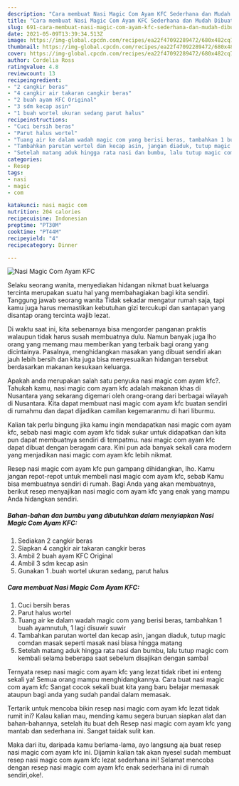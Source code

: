 ```yaml
---
description: "Cara membuat Nasi Magic Com Ayam KFC Sederhana dan Mudah Dibuat"
title: "Cara membuat Nasi Magic Com Ayam KFC Sederhana dan Mudah Dibuat"
slug: 691-cara-membuat-nasi-magic-com-ayam-kfc-sederhana-dan-mudah-dibuat
date: 2021-05-09T13:39:34.513Z
image: https://img-global.cpcdn.com/recipes/ea22f47092289472/680x482cq70/nasi-magic-com-ayam-kfc-foto-resep-utama.jpg
thumbnail: https://img-global.cpcdn.com/recipes/ea22f47092289472/680x482cq70/nasi-magic-com-ayam-kfc-foto-resep-utama.jpg
cover: https://img-global.cpcdn.com/recipes/ea22f47092289472/680x482cq70/nasi-magic-com-ayam-kfc-foto-resep-utama.jpg
author: Cordelia Ross
ratingvalue: 4.8
reviewcount: 13
recipeingredient:
- "2 cangkir beras"
- "4 cangkir air takaran cangkir beras"
- "2 buah ayam KFC Original"
- "3 sdm kecap asin"
- "1 buah wortel ukuran sedang parut halus"
recipeinstructions:
- "Cuci bersih beras"
- "Parut halus wortel"
- "Tuang air ke dalam wadah magic com yang berisi beras, tambahkan 1 buah ayamnutuh, 1 lagi disuwir suwir"
- "Tambahkan parutan wortel dan kecap asin, jangan diaduk, tutup magic comdan masak seperti masak nasi biasa hingga matang"
- "Setelah matang aduk hingga rata nasi dan bumbu, lalu tutup magic com kembali selama beberapa saat sebelum disajikan dengan sambal"
categories:
- Resep
tags:
- nasi
- magic
- com

katakunci: nasi magic com 
nutrition: 204 calories
recipecuisine: Indonesian
preptime: "PT30M"
cooktime: "PT44M"
recipeyield: "4"
recipecategory: Dinner

---
```



![Nasi Magic Com Ayam KFC](https://img-global.cpcdn.com/recipes/ea22f47092289472/680x482cq70/nasi-magic-com-ayam-kfc-foto-resep-utama.jpg)

Selaku seorang wanita, menyediakan hidangan nikmat buat keluarga tercinta merupakan suatu hal yang membahagiakan bagi kita sendiri. Tanggung jawab seorang  wanita Tidak sekadar mengatur rumah saja, tapi kamu juga harus memastikan kebutuhan gizi tercukupi dan santapan yang disantap orang tercinta wajib lezat.

Di waktu  saat ini, kita sebenarnya bisa mengorder panganan praktis walaupun tidak harus susah membuatnya dulu. Namun banyak juga lho orang yang memang mau memberikan yang terbaik bagi orang yang dicintainya. Pasalnya, menghidangkan masakan yang dibuat sendiri akan jauh lebih bersih dan kita juga bisa menyesuaikan hidangan tersebut berdasarkan makanan kesukaan keluarga. 



Apakah anda merupakan salah satu penyuka nasi magic com ayam kfc?. Tahukah kamu, nasi magic com ayam kfc adalah makanan khas di Nusantara yang sekarang digemari oleh orang-orang dari berbagai wilayah di Nusantara. Kita dapat membuat nasi magic com ayam kfc buatan sendiri di rumahmu dan dapat dijadikan camilan kegemaranmu di hari liburmu.

Kalian tak perlu bingung jika kamu ingin mendapatkan nasi magic com ayam kfc, sebab nasi magic com ayam kfc tidak sukar untuk didapatkan dan kita pun dapat membuatnya sendiri di tempatmu. nasi magic com ayam kfc dapat dibuat dengan beragam cara. Kini pun ada banyak sekali cara modern yang menjadikan nasi magic com ayam kfc lebih nikmat.

Resep nasi magic com ayam kfc pun gampang dihidangkan, lho. Kamu jangan repot-repot untuk membeli nasi magic com ayam kfc, sebab Kamu bisa membuatnya sendiri di rumah. Bagi Anda yang akan membuatnya, berikut resep menyajikan nasi magic com ayam kfc yang enak yang mampu Anda hidangkan sendiri.

<!--inarticleads1-->

##### Bahan-bahan dan bumbu yang dibutuhkan dalam menyiapkan Nasi Magic Com Ayam KFC:

1. Sediakan 2 cangkir beras
1. Siapkan 4 cangkir air takaran cangkir beras
1. Ambil 2 buah ayam KFC Original
1. Ambil 3 sdm kecap asin
1. Gunakan 1 .buah wortel ukuran sedang, parut halus




<!--inarticleads2-->

##### Cara membuat Nasi Magic Com Ayam KFC:

1. Cuci bersih beras
1. Parut halus wortel
1. Tuang air ke dalam wadah magic com yang berisi beras, tambahkan 1 buah ayamnutuh, 1 lagi disuwir suwir
1. Tambahkan parutan wortel dan kecap asin, jangan diaduk, tutup magic comdan masak seperti masak nasi biasa hingga matang
1. Setelah matang aduk hingga rata nasi dan bumbu, lalu tutup magic com kembali selama beberapa saat sebelum disajikan dengan sambal




Ternyata resep nasi magic com ayam kfc yang lezat tidak ribet ini enteng sekali ya! Semua orang mampu menghidangkannya. Cara buat nasi magic com ayam kfc Sangat cocok sekali buat kita yang baru belajar memasak ataupun bagi anda yang sudah pandai dalam memasak.

Tertarik untuk mencoba bikin resep nasi magic com ayam kfc lezat tidak rumit ini? Kalau kalian mau, mending kamu segera buruan siapkan alat dan bahan-bahannya, setelah itu buat deh Resep nasi magic com ayam kfc yang mantab dan sederhana ini. Sangat taidak sulit kan. 

Maka dari itu, daripada kamu berlama-lama, ayo langsung aja buat resep nasi magic com ayam kfc ini. Dijamin kalian tak akan nyesel sudah membuat resep nasi magic com ayam kfc lezat sederhana ini! Selamat mencoba dengan resep nasi magic com ayam kfc enak sederhana ini di rumah sendiri,oke!.

